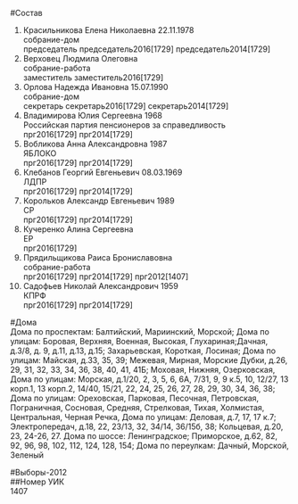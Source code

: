 #Состав  
1. Красильникова Елена Николаевна 22.11.1978  
    собрание-дом  
    председатель председатель2016[1729] председатель2014[1729]  
2. Верховец Людмила Олеговна  
    собрание-работа  
    заместитель заместитель2016[1729]  
3. Орлова Надежда Ивановна 15.07.1990  
    собрание-дом  
    секретарь секретарь2016[1729] секретарь2014[1729]  
4. Владимирова Юлия Сергеевна 1968  
    Российская партия пенсионеров за справедливость  
    прг2016[1729] прг2014[1729]  
5. Вобликова Анна Александровна 1987  
    ЯБЛОКО  
    прг2016[1729] прг2014[1729]  
6. Клебанов Георгий Евгеньевич 08.03.1969  
    ЛДПР  
    прг2016[1729] прг2014[1729]  
7. Корольков Александр Евгеньевич 1989  
    СР  
    прг2016[1729] прг2014[1729]  
8. Кучеренко Алина Сергеевна  
    ЕР  
    прг2016[1729]  
9. Прядильщикова Раиса Брониславовна  
    собрание-работа  
    прг2016[1729] прг2014[1729] прг2012[1407]  
10. Садофьев Николай Александрович 1959  
    КПРФ  
    прг2016[1729] прг2014[1729]  
  
#Дома  
Дома по проспектам: Балтийский, Мариинский, Морской;  Дома по улицам: Боровая, Верхняя, Военная, Высокая, Глухариная;Дачная, д.3/8, д. 9, д.11, д.13, д.15; Захарьевская, Короткая, Лосиная;  Дома по улицам: Майская, д.33, 35, 39; Межевая, Мирная, Морские Дубки, д.26, 29, 31, 32, 33, 34, 36, 38, 40, 41, 41Б;  Моховая, Нижняя, Озерковская,  Дома по улицам: Морская, д.1/20,  2,  3,  5,  6, 6А, 7/31, 9, 9 к.5, 10, 12/27, 13 корп.1, 13 корп.2, 14/40, 15/21, 22, 24, 25, 26, 27, 28, 29, 30, 34, 36, 38;  Дома по улицам: Ореховская, Парковая, Песочная, Петровская, Пограничная, Сосновая, Средняя, Стрелковая, Тихая,  Холмистая, Центральная, Черная Речка, Дома по улицам:  Деловая, д.7, 17, 17 к.7;  Электропередач,  д.18, 22, 23/13, 32, 34/14, 36/15б, 38; Кольцевая, д.20, 23, 24-26, 27. Дома по шоссе: Ленинградское; Приморское, д.62, 82, 92, 96, 98, 102, 112, 124, 128, 154; Дома по переулкам: Дачный, Морской, Зеленый  
  
#Выборы-2012  
##Номер УИК  
1407  
